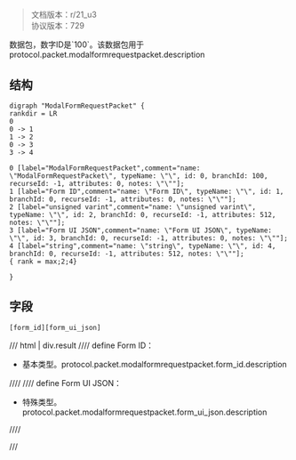 # <!-- md:samp ModalFormRequestPacket -->

> 文档版本：r/21_u3<br/>协议版本：729

<!-- md:samp ModalFormRequestPacket -->数据包，数字ID是`100`。该数据包用于protocol.packet.modalformrequestpacket.description

## 结构

```viz
digraph "ModalFormRequestPacket" {
rankdir = LR
0
0 -> 1
1 -> 2
0 -> 3
3 -> 4

0 [label="ModalFormRequestPacket",comment="name: \"ModalFormRequestPacket\", typeName: \"\", id: 0, branchId: 100, recurseId: -1, attributes: 0, notes: \"\""];
1 [label="Form ID",comment="name: \"Form ID\", typeName: \"\", id: 1, branchId: 0, recurseId: -1, attributes: 0, notes: \"\""];
2 [label="unsigned varint",comment="name: \"unsigned varint\", typeName: \"\", id: 2, branchId: 0, recurseId: -1, attributes: 512, notes: \"\""];
3 [label="Form UI JSON",comment="name: \"Form UI JSON\", typeName: \"\", id: 3, branchId: 0, recurseId: -1, attributes: 0, notes: \"\""];
4 [label="string",comment="name: \"string\", typeName: \"\", id: 4, branchId: 0, recurseId: -1, attributes: 512, notes: \"\""];
{ rank = max;2;4}

}

```

## 字段

```title='ModalFormRequestPacket'
[form_id][form_ui_json]
```

/// html | div.result
//// define
Form ID：<!-- md:samp unsigned varint -->

- 基本类型。protocol.packet.modalformrequestpacket.form_id.description


////
//// define
Form UI JSON：[<!-- md:samp string -->](../types/string.md)

- 特殊类型。protocol.packet.modalformrequestpacket.form_ui_json.description


////

///

